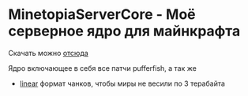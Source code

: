 # MinetopiaServerCore - Моё серверное ядро для майнкрафта
Скачать можно [отсюда](https://jenkins.spliterash.ru/job/public/job/MinetopiaServerCore/)

Ядро включающее в себя все патчи pufferfish, а так же
* [linear](https://github.com/xymb-endcrystalme/LinearRegionFileFormatTools) формат чанков, чтобы миры не весили по 3 терабайта
